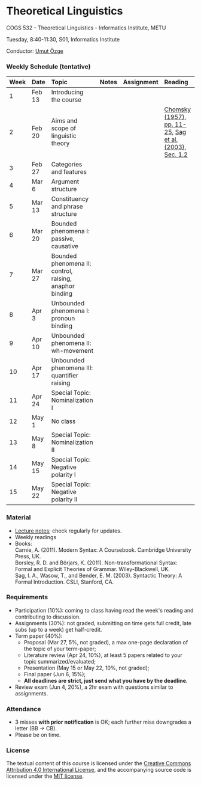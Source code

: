# Theoretical Linguistics
COGS 532 - Theoretical Linguistics - Informatics Institute, METU

Tuesday, 8:40-11:30, S01, Informatics Institute

Conductor: [Umut Özge](https://umutozge.github.io)

### Weekly Schedule (tentative)

|Week| Date   | Topic | Notes |  Assignment | Reading |
:---|:---|:---|:---|:---|:---
1   | Feb 13 | Introducing the course |
2   | Feb 20 | Aims and scope of linguistic theory |  |  | [Chomsky (1957), pp. 11-25](readings/chomsky57-pp-11-25.pdf), [Sag et al. (2003), Sec. 1.2](sagetal03-sec1-2.pdf) | 
3   | Feb 27 | Categories and features   
4   | Mar 6  | Argument structure  
5   | Mar 13 | Constituency and phrase structure  
6   | Mar 20 | Bounded phenomena I: passive, causative  
7   | Mar 27 | Bounded phenomena II: control, raising, anaphor binding
8   | Apr 3  | Unbounded phenomena I: pronoun binding  
9   | Apr 10 | Unbounded phenomena II: wh-movement  
10  | Apr 17 | Unbounded phenomena III: quantifier raising  
11  | Apr 24 | Special Topic: Nominalization I  
12  | May 1  | No class  
13  | May 8  | Special Topic: Nominalization II  
14  | May 15 | Special Topic: Negative polarity I  
15  | May 22 | Special Topic: Negative polarity II  

### Material

* [Lecture notes](notes/cogs532-lecture-notes.pdf); check regularly for updates.
* Weekly readings
* Books:  
	Carnie, A. (2011). Modern Syntax: A Coursebook. Cambridge University Press, UK.  
	Borsley, R. D. and Börjars, K. (2011). Non-transformational Syntax: Formal and Explicit Theories of Grammar. Wiley-Blackwell, UK.  
	Sag, I. A., Wasow, T., and Bender, E. M. (2003). Syntactic Theory: A Formal Introduction. CSLI, Stanford, CA.  

### Requirements

* Participation (10%): coming to class having read the week's reading and contributing to discussion.
* Assignments (30%): not graded, submitting on time gets full credit, late subs (up to a week) get half-credit.
* Term paper (40%): 
	* Proposal (Mar 27, 5%, not graded), a max one-page declaration of the topic of your term-paper;
	* Literature review (Apr 24, 10%), at least 5 papers related to your topic summarized/evaluated;
	* Presentation (May 15 or May 22, 10%, not graded);
	* Final paper (Jun 6, 15%);
	* **All deadlines are strict, just send what you have by the deadline.**
* Review exam (Jun 4, 20%), a 2hr exam with questions similar to assignments.

### Attendance

* 3 misses **with prior notification** is OK; each further miss downgrades a letter (BB -> CB).
* Please be on time.

### License
The textual content of this course is licensed under the [Creative Commons Attribution 4.0 International License](https://creativecommons.org/licenses/by/4.0/), and the accompanying source code is licensed under the [MIT license](http://opensource.org/licenses/mit-license.php).
